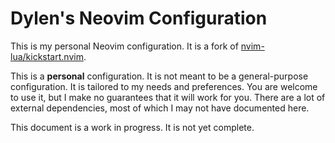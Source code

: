 # Dylen's Neovim Configuration

This is my personal Neovim configuration. It is a fork of [nvim-lua/kickstart.nvim](https://github.com/nvim-lua/kickstart.nvim).

This is a **personal** configuration. It is not meant to be a general-purpose configuration. It is tailored to my needs and preferences. You are welcome to use it, but I make no guarantees that it will work for you. There are a lot of external dependencies, most of which I may not have documented here.

This document is a work in progress. It is not yet complete.
